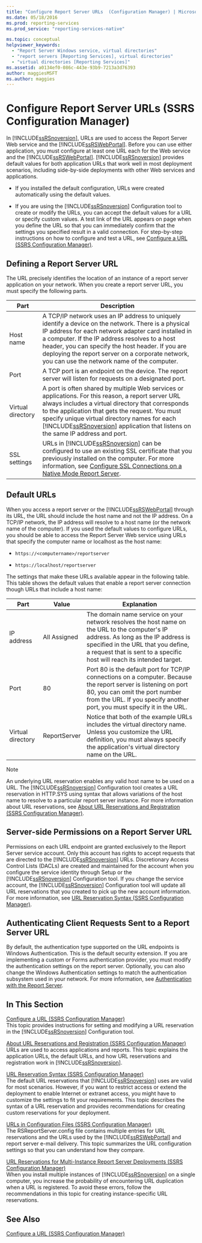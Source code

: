 ```yaml
---
title: "Configure Report Server URLs  (Configuration Manager) | Microsoft Docs"
ms.date: 05/18/2016
ms.prod: reporting-services
ms.prod_service: "reporting-services-native"

ms.topic: conceptual
helpviewer_keywords: 
  - "Report Server Windows service, virtual directories"
  - "report servers [Reporting Services], virtual directories"
  - "virtual directories [Reporting Services]"
ms.assetid: a0134ef0-086c-443e-93b9-7213a3d76393
author: maggiesMSFT
ms.author: maggies
---
```

# Configure Report Server URLs  (SSRS Configuration Manager)
  In [!INCLUDE[ssRSnoversion](../../includes/ssrsnoversion-md.md)], URLs are used to access the Report Server Web service and the [!INCLUDE[ssRSWebPortal](../../includes/ssrswebportal.md)]. Before you can use either application, you must configure at least one URL each for the Web service and the [!INCLUDE[ssRSWebPortal](../../includes/ssrswebportal.md)]. [!INCLUDE[ssRSnoversion](../../includes/ssrsnoversion-md.md)] provides default values for both application URLs that work well in most deployment scenarios, including side-by-side deployments with other Web services and applications.  
  
-   If you installed the default configuration, URLs were created automatically using the default values.  
  
-   If you are using the [!INCLUDE[ssRSnoversion](../../includes/ssrsnoversion-md.md)] Configuration tool to create or modify the URLs, you can accept the default values for a URL or specify custom values. A test link of the URL appears on page when you define the URL so that you can immediately confirm that the settings you specified result in a valid connection. For step-by-step instructions on how to configure and test a URL, see [Configure a URL  &#40;SSRS Configuration Manager&#41;](../../reporting-services/install-windows/configure-a-url-ssrs-configuration-manager.md).  
  
## Defining a Report Server URL  
 The URL precisely identifies the location of an instance of a report server application on your network. When you create a report server URL, you must specify the following parts.  
  
|Part|Description|  
|----------|-----------------|  
|Host name|A TCP/IP network uses an IP address to uniquely identify a device on the network. There is a physical IP address for each network adapter card installed in a computer. If the IP address resolves to a host header, you can specify the host header. If you are deploying the report server on a corporate network, you can use the network name of the computer.|  
|Port|A TCP port is an endpoint on the device. The report server will listen for requests on a designated port.|  
|Virtual directory|A port is often shared by multiple Web services or applications. For this reason, a report server URL always includes a virtual directory that corresponds to the application that gets the request. You must specify unique virtual directory names for each [!INCLUDE[ssRSnoversion](../../includes/ssrsnoversion-md.md)] application that listens on the same IP address and port.|  
|SSL settings|URLs in [!INCLUDE[ssRSnoversion](../../includes/ssrsnoversion-md.md)] can be configured to use an existing SSL certificate that you previously installed on the computer. For more information, see [Configure SSL Connections on a Native Mode Report Server](../../reporting-services/security/configure-ssl-connections-on-a-native-mode-report-server.md).|  
  
## Default URLs  
 When you access a report server or the [!INCLUDE[ssRSWebPortal](../../includes/ssrswebportal.md)] through its URL, the URL should include the host name and not the IP address. On a TCP/IP network, the IP address will resolve to a host name (or the network name of the computer). If you used the default values to configure URLs, you should be able to access the Report Server Web service using URLs that specify the computer name or localhost as the host name:  
  
-   `https://<computername>/reportserver`  
  
-   `https://localhost/reportserver`  
  
 The settings that make these URLs available appear in the following table. This table shows the default values that enable a report server connection though URLs that include a host name:  
  
|Part|Value|Explanation|  
|----------|-----------|-----------------|  
|IP address|All Assigned|The domain name service on your network resolves the host name on the URL to the computer's IP address. As long as the IP address is specified in the URL that you define, a request that is sent to a specific host will reach its intended target.|  
|Port|80|Port 80 is the default port for TCP/IP connections on a computer. Because the report server is listening on port 80, you can omit the port number from the URL. If you specify another port, you must specify it in the URL.|  
|Virtual directory|ReportServer|Notice that both of the example URLs includes the virtual directory name. Unless you customize the URL definition, you must always specify the application's virtual directory name on the URL.|  
  
> [!NOTE]  
>  An underlying URL reservation enables any valid host name to be used on a URL. The [!INCLUDE[ssRSnoversion](../../includes/ssrsnoversion-md.md)] Configuration tool creates a URL reservation in HTTP.SYS using syntax that allows variations of the host name to resolve to a particular report server instance. For more information about URL reservations, see [About URL Reservations and Registration  &#40;SSRS Configuration Manager&#41;](../../reporting-services/install-windows/about-url-reservations-and-registration-ssrs-configuration-manager.md).  
  
## Server-side Permissions on a Report Server URL  
 Permissions on each URL endpoint are granted exclusively to the Report Server service account. Only this account has rights to accept requests that are directed to the [!INCLUDE[ssRSnoversion](../../includes/ssrsnoversion-md.md)] URLs. Discretionary Access Control Lists (DACLs) are created and maintained for the account when you configure the service identity through Setup or the [!INCLUDE[ssRSnoversion](../../includes/ssrsnoversion-md.md)] Configuration tool. If you change the service account, the [!INCLUDE[ssRSnoversion](../../includes/ssrsnoversion-md.md)] Configuration tool will update all URL reservations that you created to pick up the new account information. For more information, see [URL Reservation Syntax  &#40;SSRS Configuration Manager&#41;](../../reporting-services/install-windows/url-reservation-syntax-ssrs-configuration-manager.md).  
  
## Authenticating Client Requests Sent to a Report Server URL  
 By default, the authentication type supported on the URL endpoints is Windows Authentication. This is the default security extension. If you are implementing a custom or Forms authentication provider, you must modify the authentication settings on the report server. Optionally, you can also change the Windows Authentication settings to match the authentication subsystem used in your network. For more information, see [Authentication with the Report Server](../../reporting-services/security/authentication-with-the-report-server.md).  
  
## In This Section  
 [Configure a URL  &#40;SSRS Configuration Manager&#41;](../../reporting-services/install-windows/configure-a-url-ssrs-configuration-manager.md)  
 This topic provides instructions for setting and modifying a URL reservation in the [!INCLUDE[ssRSnoversion](../../includes/ssrsnoversion-md.md)] Configuration tool.  
  
 [About URL Reservations and Registration  &#40;SSRS Configuration Manager&#41;](../../reporting-services/install-windows/about-url-reservations-and-registration-ssrs-configuration-manager.md)  
 URLs are used to access applications and reports. This topic explains the application URLs, the default URLs, and how URL reservations and registration work in [!INCLUDE[ssRSnoversion](../../includes/ssrsnoversion-md.md)].  
  
 [URL Reservation Syntax  &#40;SSRS Configuration Manager&#41;](../../reporting-services/install-windows/url-reservation-syntax-ssrs-configuration-manager.md)  
 The default URL reservations that [!INCLUDE[ssRSnoversion](../../includes/ssrsnoversion-md.md)] uses are valid for most scenarios. However, if you want to restrict access or extend the deployment to enable Internet or extranet access, you might have to customize the settings to fit your requirements. This topic describes the syntax of a URL reservation and provides recommendations for creating custom reservations for your deployment.  
  
 [URLs in Configuration Files  &#40;SSRS Configuration Manager&#41;](../../reporting-services/install-windows/urls-in-configuration-files-ssrs-configuration-manager.md)  
 The RSReportServer.config file contains multiple entries for URL reservations and the URLs used by the [!INCLUDE[ssRSWebPortal](../../includes/ssrswebportal.md)] and report server e-mail delivery. This topic summarizes the URL configuration settings so that you can understand how they compare.  
  
 [URL Reservations for Multi-Instance Report Server Deployments  &#40;SSRS Configuration Manager&#41;](../../reporting-services/install-windows/url-reservations-for-multi-instance-report-server-deployments.md)  
 When you install multiple instances of [!INCLUDE[ssRSnoversion](../../includes/ssrsnoversion-md.md)] on a single computer, you increase the probability of encountering URL duplication when a URL is registered. To avoid these errors, follow the recommendations in this topic for creating instance-specific URL reservations.  
  
## See Also  
 [Configure a URL  &#40;SSRS Configuration Manager&#41;](../../reporting-services/install-windows/configure-a-url-ssrs-configuration-manager.md) 
